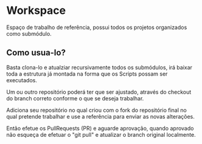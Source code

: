 # Workspace

Espaço de trabalho de referência, possui todos os projetos organizados como submódulo.

## Como usua-lo?

Basta clona-lo e atualziar recursivamente todos os submódulos, irá baixar toda a estrutura já montada na forma que os Scripts possam ser executados.

Um ou outro repositório poderá ter que ser ajustado, através do checkout do branch correto conforme o que se deseja trabalhar.

Adiciona seu repositório no qual criou com o fork do repositório final no qual pretende trabalhar e use a referência para enviar as novas alterações. 

Então efetue os PullRequests (PR) e aguarde aprovação, quando aprovado não esqueça de efetuar o "git pull" e atualizar o branch original localmente.
